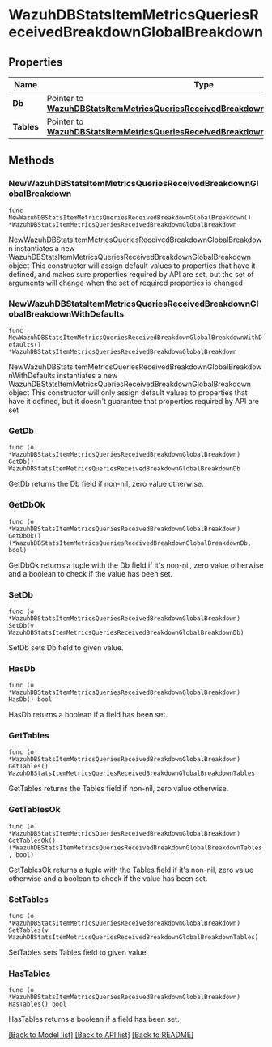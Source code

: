 # WazuhDBStatsItemMetricsQueriesReceivedBreakdownGlobalBreakdown

## Properties

Name | Type | Description | Notes
------------ | ------------- | ------------- | -------------
**Db** | Pointer to [**WazuhDBStatsItemMetricsQueriesReceivedBreakdownGlobalBreakdownDb**](WazuhDBStatsItemMetricsQueriesReceivedBreakdownGlobalBreakdownDb.md) |  | [optional] 
**Tables** | Pointer to [**WazuhDBStatsItemMetricsQueriesReceivedBreakdownGlobalBreakdownTables**](WazuhDBStatsItemMetricsQueriesReceivedBreakdownGlobalBreakdownTables.md) |  | [optional] 

## Methods

### NewWazuhDBStatsItemMetricsQueriesReceivedBreakdownGlobalBreakdown

`func NewWazuhDBStatsItemMetricsQueriesReceivedBreakdownGlobalBreakdown() *WazuhDBStatsItemMetricsQueriesReceivedBreakdownGlobalBreakdown`

NewWazuhDBStatsItemMetricsQueriesReceivedBreakdownGlobalBreakdown instantiates a new WazuhDBStatsItemMetricsQueriesReceivedBreakdownGlobalBreakdown object
This constructor will assign default values to properties that have it defined,
and makes sure properties required by API are set, but the set of arguments
will change when the set of required properties is changed

### NewWazuhDBStatsItemMetricsQueriesReceivedBreakdownGlobalBreakdownWithDefaults

`func NewWazuhDBStatsItemMetricsQueriesReceivedBreakdownGlobalBreakdownWithDefaults() *WazuhDBStatsItemMetricsQueriesReceivedBreakdownGlobalBreakdown`

NewWazuhDBStatsItemMetricsQueriesReceivedBreakdownGlobalBreakdownWithDefaults instantiates a new WazuhDBStatsItemMetricsQueriesReceivedBreakdownGlobalBreakdown object
This constructor will only assign default values to properties that have it defined,
but it doesn't guarantee that properties required by API are set

### GetDb

`func (o *WazuhDBStatsItemMetricsQueriesReceivedBreakdownGlobalBreakdown) GetDb() WazuhDBStatsItemMetricsQueriesReceivedBreakdownGlobalBreakdownDb`

GetDb returns the Db field if non-nil, zero value otherwise.

### GetDbOk

`func (o *WazuhDBStatsItemMetricsQueriesReceivedBreakdownGlobalBreakdown) GetDbOk() (*WazuhDBStatsItemMetricsQueriesReceivedBreakdownGlobalBreakdownDb, bool)`

GetDbOk returns a tuple with the Db field if it's non-nil, zero value otherwise
and a boolean to check if the value has been set.

### SetDb

`func (o *WazuhDBStatsItemMetricsQueriesReceivedBreakdownGlobalBreakdown) SetDb(v WazuhDBStatsItemMetricsQueriesReceivedBreakdownGlobalBreakdownDb)`

SetDb sets Db field to given value.

### HasDb

`func (o *WazuhDBStatsItemMetricsQueriesReceivedBreakdownGlobalBreakdown) HasDb() bool`

HasDb returns a boolean if a field has been set.

### GetTables

`func (o *WazuhDBStatsItemMetricsQueriesReceivedBreakdownGlobalBreakdown) GetTables() WazuhDBStatsItemMetricsQueriesReceivedBreakdownGlobalBreakdownTables`

GetTables returns the Tables field if non-nil, zero value otherwise.

### GetTablesOk

`func (o *WazuhDBStatsItemMetricsQueriesReceivedBreakdownGlobalBreakdown) GetTablesOk() (*WazuhDBStatsItemMetricsQueriesReceivedBreakdownGlobalBreakdownTables, bool)`

GetTablesOk returns a tuple with the Tables field if it's non-nil, zero value otherwise
and a boolean to check if the value has been set.

### SetTables

`func (o *WazuhDBStatsItemMetricsQueriesReceivedBreakdownGlobalBreakdown) SetTables(v WazuhDBStatsItemMetricsQueriesReceivedBreakdownGlobalBreakdownTables)`

SetTables sets Tables field to given value.

### HasTables

`func (o *WazuhDBStatsItemMetricsQueriesReceivedBreakdownGlobalBreakdown) HasTables() bool`

HasTables returns a boolean if a field has been set.


[[Back to Model list]](../README.md#documentation-for-models) [[Back to API list]](../README.md#documentation-for-api-endpoints) [[Back to README]](../README.md)


